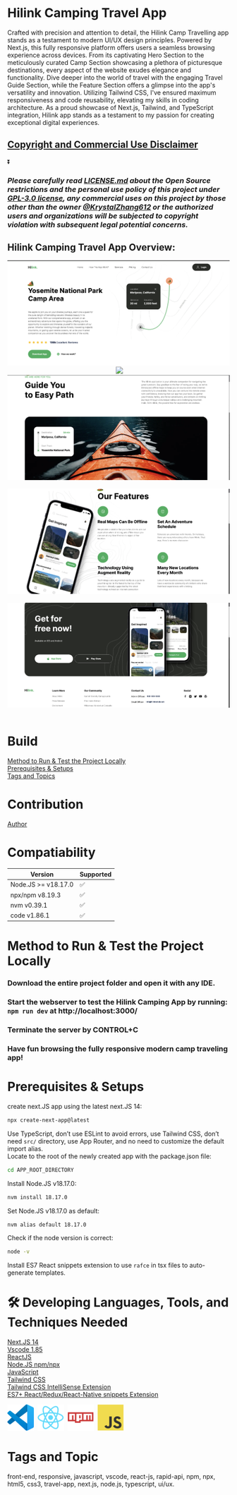 # Hilink Camping Travel App 
Crafted with precision and attention to detail, the Hilink Camp Travelling app stands as a testament to modern UI/UX design principles. Powered by Next.js, this fully responsive platform offers users a seamless browsing experience across devices. From its captivating Hero Section to the meticulously curated Camp Section showcasing a plethora of picturesque destinations, every aspect of the website exudes elegance and functionality. Dive deeper into the world of travel with the engaging Travel Guide Section, while the Feature Section offers a glimpse into the app's versatility and innovation. Utilizing Tailwind CSS, I've ensured maximum responsiveness and code reusability, elevating my skills in coding architecture. As a proud showcase of Next.js, Tailwind, and TypeScript integration, Hilink app stands as a testament to my passion for creating exceptional digital experiences.
## [Copyright and Commercial Use Disclaimer](https://github.com/KrystalZhang612/Hilink-Camping-App/blob/main/README.md#please-carefully-read-licensemd-about-the-open-source-restrictions-and-the-personal-use-policy-of-this-project-under-gpl-30-license-any-commercial-uses-on-this-project-by-those-other-than-the-owner-krystalzhang612-or-the-authorized-users-and-organizations-will-be-subjected-to-copyright-violation-with-subsequent-legal-potential-concerns)
⏬

### *Please carefully read [LICENSE.md](https://github.com/KrystalZhang612/Hilink-Camping-App/blob/main/LICENSE) about the Open Source restrictions and the personal use policy of this project under [GPL-3.0 license](https://www.gnu.org/licenses/gpl-3.0.en.html), any commercial uses on this project by those other than the owner [@KrystalZhang612](https://github.com/KrystalZhang612/) or the authorized users and organizations will be subjected to copyright violation with subsequent legal potential concerns.* 

## Hilink Camping Travel App Overview:
<p align = "center"> 
  <img src = "https://github.com/KrystalZhang612/Hilink-Camping-App/blob/main/testing-result-hilink/hilink-overview-1.png">&nbsp;
  <img src = "https://github.com/KrystalZhang612/Hilink-Camping-App/blob/main/testing-result-hilink/hilink-overview-2.png">&nbsp; 
  <img src = "https://github.com/KrystalZhang612/Hilink-Camping-App/blob/main/testing-result-hilink/hilink-overview-3.png">&nbsp; 
  <img src = "https://github.com/KrystalZhang612/Hilink-Camping-App/blob/main/testing-result-hilink/hilink-overview-4.png">&nbsp; 
  <img src = "https://github.com/KrystalZhang612/Hilink-Camping-App/blob/main/testing-result-hilink/hilink-overview-5.png">&nbsp;
</p>


# Build
[Method to Run & Test the Project Locally](https://github.com/KrystalZhang612/Hilink-Camping-App/blob/main/README.md#method-to-run--test-the-project-locally)<br/> 
[Prerequisites & Setups](https://github.com/KrystalZhang612/Hilink-Camping-App/blob/main/README.md#prerequisites--setups)<br/> 
[Tags and Topics](https://github.com/KrystalZhang612/Hilink-Camping-App/blob/main/README.md#tags-and-topics)

# Contribution
[Author]()

# Compatiability
| Version | Supported          |
| ------- | ------------------ |
|   Node.JS >= v18.17.0 | :white_check_mark: |
| npx/npm v8.19.3  | :white_check_mark:                |
|  nvm v0.39.1  | :white_check_mark: |
|   code v1.86.1 |   :white_check_mark:              |

# Method to Run & Test the Project Locally
### Download the entire project folder and open it with any IDE.
### Start the webserver to test the Hilink Camping App by running: `npm run dev` at http://localhost:3000/
### Terminate the server by CONTROL+C
### Have fun browsing the fully responsive modern camp traveling app! 

# Prerequisites & Setups
create next.JS app using the latest next.JS 14:
```bash
npx create-next-app@latest
```
Use TypeScript, don’t use ESLint to avoid errors, use Tailwind CSS, don’t need `src/` directory, use App Router, and no need to customize the default import alias.<br/> 
Locate to the root of the newly created app with the package.json file: 
```bash
cd APP_ROOT_DIRECTORY 
```
Install Node.JS v18.17.0:
```bash
nvm install 18.17.0
```
Set Node.JS v18.17.0 as default:
```bash
nvm alias default 18.17.0
```
Check if the node version is correct:
```bash
node -v
```
Install ES7 React snippets extension to use `rafce` in tsx files to auto-generate templates. 

# 🛠️ Developing Languages, Tools, and Techniques Needed

[Next.JS 14](https://nextjs.org/)<br/> 
[Vscode 1.85](https://code.visualstudio.com/updates/v1_85)<br/> 
[ReactJS](https://react.dev/)<br/> 
[Node.JS npm/npx](https://nodejs.org/en)<br/> 
[JavaScript](https://www.javascript.com/)<br/> 
[Tailwind CSS](https://tailwindcss.com/)<br/> 
[Tailwind CSS IntelliSense Extension](https://github.com/tailwindlabs/tailwindcss-intellisense)<br/> 
[ES7+ React/Redux/React-Native snippets Extension](https://marketplace.visualstudio.com/items?itemName=dsznajder.es7-react-js-snippets)
<div>
  <img src = "https://github.com/devicons/devicon/blob/master/icons/vscode/vscode-original.svg" title = "VSCODE" width = "60" height = "60" />&nbsp; 
  <img src = "https://github.com/devicons/devicon/blob/master/icons/react/react-original.svg" title = "REACTJS" width = "60" height = "60" />&nbsp; 
  <img src = "https://github.com/devicons/devicon/blob/master/icons/npm/npm-original-wordmark.svg" title = "NODEJS NPM NPX" width = "60" height = "60" />&nbsp; 
  <img src = "https://github.com/devicons/devicon/blob/master/icons/javascript/javascript-original.svg" title = "JAVASCRIPT" width = "60" height = "60" />&nbsp; 
</div>


# Tags and Topic
front-end, responsive, javascript, vscode, react-js, rapid-api, npm, npx, html5, css3, travel-app, next.js, node.js, typescript, ui/ux. 





















  
